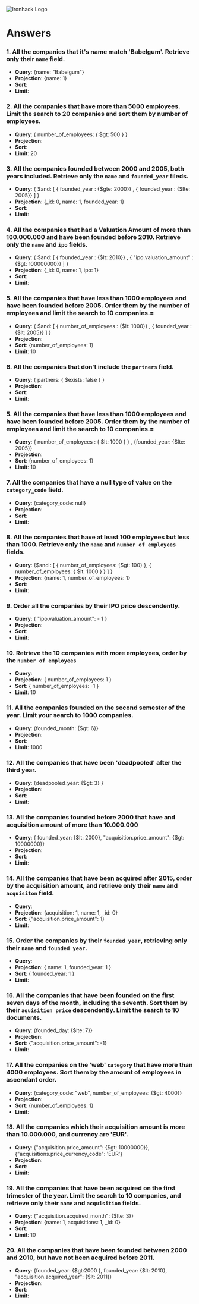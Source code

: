 ![Ironhack Logo](https://i.imgur.com/1QgrNNw.png)

# Answers

### 1. All the companies that it's name match 'Babelgum'. Retrieve only their `name` field.

- **Query**: {name: "Babelgum"}
- **Projection**: {name: 1}
- **Sort**:
- **Limit**:

### 2. All the companies that have more than 5000 employees. Limit the search to 20 companies and sort them by **number of employees**.

- **Query**: { number_of_employees: { $gt: 500 } }
- **Projection**:
- **Sort**:
- **Limit**: 20

### 3. All the companies founded between 2000 and 2005, both years included. Retrieve only the `name` and `founded_year` fileds.

- **Query**: { $and: [ { founded_year : {$gte: 2000}} , { founded_year : {$lte: 2005}} ] }
- **Projection**: {_id: 0, name: 1, founded_year: 1}
- **Sort**:
- **Limit**:

### 4. All the companies that had a Valuation Amount of more than 100.000.000 and have been founded before 2010. Retrieve only the `name` and `ipo` fields.

- **Query**: { $and: [ { founded_year : {$lt: 2010}} , { "ipo.valuation_amount" : {$gt: 100000000}} ] }
- **Projection**: {_id: 0, name: 1, ipo: 1}
- **Sort**:
- **Limit**:

### 5. All the companies that have less than 1000 employees and have been founded before 2005. Order them by the number of employees and limit the search to 10 companies.=

- **Query**: { $and: [ { number_of_employees : {$lt: 1000}} , { founded_year : {$lt: 2005}} ] }
- **Projection**:
- **Sort**: {number_of_employees: 1}
- **Limit**: 10

### 6. All the companies that don't include the `partners` field.
- **Query**: { partners: { $exists: false } }
- **Projection**:
- **Sort**: 
- **Limit**: 

### 5. All the companies that have less than 1000 employees and have been founded before 2005. Order them by the number of employees and limit the search to 10 companies.=

- **Query**:  { number_of_employees : { $lt: 1000 } } , {founded_year: {$lte: 2005}}
- **Projection**: 
- **Sort**: {number_of_employees: 1}
- **Limit**: 10

### 7. All the companies that have a null type of value on the `category_code` field.

- **Query**:  {category_code: null}
- **Projection**:
- **Sort**: 
- **Limit**: 

### 8. All the companies that have at least 100 employees but less than 1000. Retrieve only the `name` and `number of employees` fields.

- **Query**:  {$and : [ { number_of_employees: {$gt: 100} }, { number_of_employees: { $lt: 1000 } } ] }
- **Projection**: {name: 1, number_of_employees: 1}
- **Sort**: 
- **Limit**: 

### 9. Order all the companies by their IPO price descendently.

- **Query**:  { "ipo.valuation_amount": - 1 }
- **Projection**:
- **Sort**: 
- **Limit**: 

### 10. Retrieve the 10 companies with more employees, order by the `number of employees`

- **Query**:  
- **Projection**: { number_of_employees: 1 }
- **Sort**: { number_of_employees: -1 }
- **Limit**: 10

### 11. All the companies founded on the second semester of the year. Limit your search to 1000 companies.

- **Query**:  {founded_month: {$gt: 6}}
- **Projection**:
- **Sort**: 
- **Limit**: 1000

### 12. All the companies that have been 'deadpooled' after the third year.

- **Query**:  {deadpooled_year: {$gt: 3} }
- **Projection**:
- **Sort**: 
- **Limit**: 

### 13. All the companies founded before 2000 that have and acquisition amount of more than 10.000.000

- **Query**: { founded_year: {$lt: 2000}, "acquisition.price_amount": {$gt: 10000000}}
- **Projection**:
- **Sort**: 
- **Limit**: 

### 14. All the companies that have been acquired after 2015, order by the acquisition amount, and retrieve only their `name` and `acquisiton` field.

- **Query**: 
- **Projection**: {acquisition: 1, name: 1, _id: 0}
- **Sort**: {"acquisition.price_amount": 1}
- **Limit**: 

### 15. Order the companies by their `founded year`, retrieving only their `name` and `founded year`.

- **Query**: 
- **Projection**: { name: 1, founded_year: 1 }
- **Sort**: { founded_year: 1 }
- **Limit**: 


### 16. All the companies that have been founded on the first seven days of the month, including the seventh. Sort them by their `aquisition price` descendently. Limit the search to 10 documents.

- **Query**: {founded_day: {$lte: 7}}
- **Projection**: 
- **Sort**: {"acquisition.price_amount": -1}
- **Limit**: 

### 17. All the companies on the 'web' `category` that have more than 4000 employees. Sort them by the amount of employees in ascendant order.

- **Query**: {category_code: "web", number_of_employees: {$gt: 4000}}
- **Projection**: 
- **Sort**: {number_of_employees: 1}
- **Limit**: 

### 18. All the companies which their acquisition amount is more than 10.000.000, and currency are 'EUR'.

- **Query**: {"acquisition.price_amount": {$gt: 10000000}}, {"acquisitions.price_currency_code": 'EUR'} 
- **Projection**: 
- **Sort**: 
- **Limit**: 

### 19. All the companies that have been acquired on the first trimester of the year. Limit the search to 10 companies, and retrieve only their `name` and `acquisition` fields.

- **Query**: {"acquisition.acquired_month": {$lte: 3}}
- **Projection**: {name: 1, acquisitions: 1, _id: 0}
- **Sort**: 
- **Limit**: 10

### 20. All the companies that have been founded between 2000 and 2010, but have not been acquired before 2011.

- **Query**: {founded_year: {$gt:2000 }, founded_year: {$lt: 2010}, "acquisition.acquired_year": {$lt: 2011}}
- **Projection**: 
- **Sort**: 
- **Limit**: 